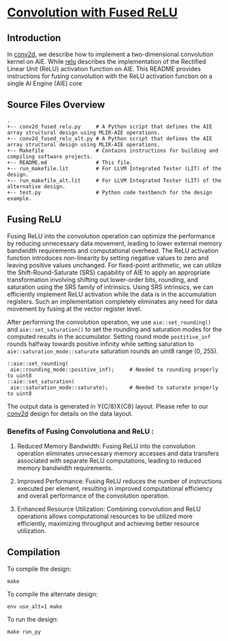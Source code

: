 <!---//===- README.md --------------------------*- Markdown -*-===//
//
// This file is licensed under the Apache License v2.0 with LLVM Exceptions.
// See https://llvm.org/LICENSE.txt for license information.
// SPDX-License-Identifier: Apache-2.0 WITH LLVM-exception
//
// Copyright (C) 2024, Advanced Micro Devices, Inc.
// 
//===----------------------------------------------------------------------===//-->

# <ins>Convolution with Fused ReLU</ins>

## Introduction

In [conv2d](../conv2d), we describe how to implement a two-dimensional convolution kernel on AIE. While [relu](../relu) describes the implementation of the Rectified Linear Unit (ReLU) activation function on AIE. This README provides instructions for fusing convolution with the ReLU activation function on a single AI Engine (AIE) core


## Source Files Overview

```
.
+-- conv2d_fused_relu.py     # A Python script that defines the AIE array structural design using MLIR-AIE operations.
+-- conv2d_fused_relu_alt.py # A Python script that defines the AIE array structural design using MLIR-AIE operations.
+-- Makefile                 # Contains instructions for building and compiling software projects.
+-- README.md                # This file.
+-- run_makefile.lit         # For LLVM Integrated Tester (LIT) of the design.
+-- run_makefile_alt.lit     # For LLVM Integrated Tester (LIT) of the alternative design.
+-- test.py                  # Python code testbench for the design example.
```

## Fusing ReLU
Fusing ReLU into the convolution operation can optimize the performance by reducing unnecessary data movement, leading to lower external memory bandwidth requirements and computational overhead. The ReLU activation function introduces non-linearity by setting negative values to zero and leaving positive values unchanged. For fixed-point arithmetic, we can utilize the Shift-Round-Saturate (SRS) capability of AIE to apply an appropriate transformation involving shifting out lower-order bits, rounding, and saturation using the SRS family of intrinsics. Using SRS intrinsics, we can efficiently implement ReLU activation while the data is in the accumulation registers. Such an implementation completely eliminates any need for data movement by fusing at the vector register level.

After performing the convolution operation, we use `aie::set_rounding()` and `aie::set_saturation()` to set the rounding and saturation modes for the computed results in the accumulator. Setting round mode `postitive_inf` rounds halfway towards positive infinity while setting saturation to `aie::saturation_mode::saturate` saturation rounds an uint8 range (0, 255). 


```
::aie::set_rounding(
 aie::rounding_mode::positive_inf);     # Needed to rounding properly to uint8
::aie::set_saturation(
 aie::saturation_mode::saturate);       # Needed to saturate properly to uint8
```

The output data is generated in Y{C/8}X{C8} layout. Please refer to our [conv2d](../conv2d) design for details on the data layout. 

### Benefits of Fusing Convolutiona and ReLU :

1. Reduced Memory Bandwidth:
Fusing ReLU into the convolution operation eliminates unnecessary memory accesses and data transfers associated with separate ReLU computations, leading to reduced memory bandwidth requirements.

2. Improved Performance:
Fusing ReLU reduces the number of instructions executed per element, resulting in improved computational efficiency and overall performance of the convolution operation.

3. Enhanced Resource Utilization:
Combining convolution and ReLU operations allows computational resources to be utilized more efficiently, maximizing throughput and achieving better resource utilization.


## Compilation
To compile the design:
```shell
make
```

To compile the alternate design:
```shell
env use_alt=1 make
```

To run the design:
```shell
make run_py
```